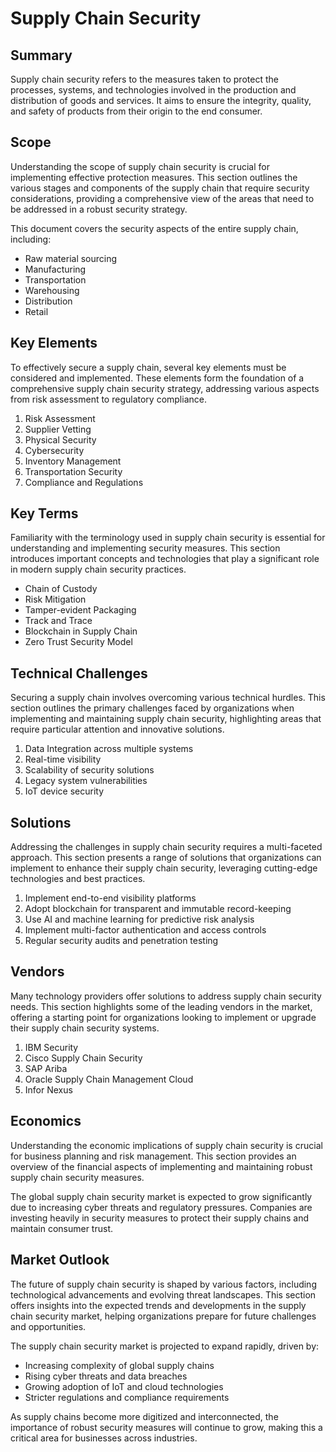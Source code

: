 # Supply Chain Security

## Summary
Supply chain security refers to the measures taken to protect the processes, systems, and technologies involved in the production and distribution of goods and services. It aims to ensure the integrity, quality, and safety of products from their origin to the end consumer.

## Scope
Understanding the scope of supply chain security is crucial for implementing effective protection measures. This section outlines the various stages and components of the supply chain that require security considerations, providing a comprehensive view of the areas that need to be addressed in a robust security strategy.

This document covers the security aspects of the entire supply chain, including:
- Raw material sourcing
- Manufacturing
- Transportation
- Warehousing
- Distribution
- Retail

## Key Elements
To effectively secure a supply chain, several key elements must be considered and implemented. These elements form the foundation of a comprehensive supply chain security strategy, addressing various aspects from risk assessment to regulatory compliance.

1. Risk Assessment
2. Supplier Vetting
3. Physical Security
4. Cybersecurity
5. Inventory Management
6. Transportation Security
7. Compliance and Regulations

## Key Terms
Familiarity with the terminology used in supply chain security is essential for understanding and implementing security measures. This section introduces important concepts and technologies that play a significant role in modern supply chain security practices.

- Chain of Custody
- Risk Mitigation
- Tamper-evident Packaging
- Track and Trace
- Blockchain in Supply Chain
- Zero Trust Security Model

## Technical Challenges
Securing a supply chain involves overcoming various technical hurdles. This section outlines the primary challenges faced by organizations when implementing and maintaining supply chain security, highlighting areas that require particular attention and innovative solutions.

1. Data Integration across multiple systems
2. Real-time visibility
3. Scalability of security solutions
4. Legacy system vulnerabilities
5. IoT device security

## Solutions
Addressing the challenges in supply chain security requires a multi-faceted approach. This section presents a range of solutions that organizations can implement to enhance their supply chain security, leveraging cutting-edge technologies and best practices.

1. Implement end-to-end visibility platforms
2. Adopt blockchain for transparent and immutable record-keeping
3. Use AI and machine learning for predictive risk analysis
4. Implement multi-factor authentication and access controls
5. Regular security audits and penetration testing

## Vendors
Many technology providers offer solutions to address supply chain security needs. This section highlights some of the leading vendors in the market, offering a starting point for organizations looking to implement or upgrade their supply chain security systems.

1. IBM Security
2. Cisco Supply Chain Security
3. SAP Ariba
4. Oracle Supply Chain Management Cloud
5. Infor Nexus

## Economics
Understanding the economic implications of supply chain security is crucial for business planning and risk management. This section provides an overview of the financial aspects of implementing and maintaining robust supply chain security measures.

The global supply chain security market is expected to grow significantly due to increasing cyber threats and regulatory pressures. Companies are investing heavily in security measures to protect their supply chains and maintain consumer trust.

## Market Outlook
The future of supply chain security is shaped by various factors, including technological advancements and evolving threat landscapes. This section offers insights into the expected trends and developments in the supply chain security market, helping organizations prepare for future challenges and opportunities.

The supply chain security market is projected to expand rapidly, driven by:
- Increasing complexity of global supply chains
- Rising cyber threats and data breaches
- Growing adoption of IoT and cloud technologies
- Stricter regulations and compliance requirements

As supply chains become more digitized and interconnected, the importance of robust security measures will continue to grow, making this a critical area for businesses across industries.
